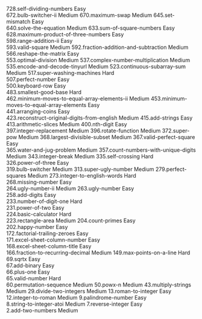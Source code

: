 728.self-dividing-numbers                                        Easy  
672.bulb-switcher-ii                                             Medium
670.maximum-swap                                                 Medium
645.set-mismatch                                                 Easy  
640.solve-the-equation                                           Medium
633.sum-of-square-numbers                                        Easy  
628.maximum-product-of-three-numbers                             Easy  
598.range-addition-ii                                            Easy  
593.valid-square                                                 Medium
592.fraction-addition-and-subtraction                            Medium
566.reshape-the-matrix                                           Easy  
553.optimal-division                                             Medium
537.complex-number-multiplication                                Medium
535.encode-and-decode-tinyurl                                    Medium
523.continuous-subarray-sum                                      Medium
517.super-washing-machines                                       Hard  
507.perfect-number                                               Easy  
500.keyboard-row                                                 Easy  
483.smallest-good-base                                           Hard  
462.minimum-moves-to-equal-array-elements-ii                     Medium
453.minimum-moves-to-equal-array-elements                        Easy  
441.arranging-coins                                              Easy  
423.reconstruct-original-digits-from-english                     Medium
415.add-strings                                                  Easy  
413.arithmetic-slices                                            Medium
400.nth-digit                                                    Easy  
397.integer-replacement                                          Medium
396.rotate-function                                              Medium
372.super-pow                                                    Medium
368.largest-divisible-subset                                     Medium
367.valid-perfect-square                                         Easy  
365.water-and-jug-problem                                        Medium
357.count-numbers-with-unique-digits                             Medium
343.integer-break                                                Medium
335.self-crossing                                                Hard  
326.power-of-three                                               Easy  
319.bulb-switcher                                                Medium
313.super-ugly-number                                            Medium
279.perfect-squares                                              Medium
273.integer-to-english-words                                     Hard  
268.missing-number                                               Easy  
264.ugly-number-ii                                               Medium
263.ugly-number                                                  Easy  
258.add-digits                                                   Easy  
233.number-of-digit-one                                          Hard  
231.power-of-two                                                 Easy  
224.basic-calculator                                             Hard  
223.rectangle-area                                               Medium
204.count-primes                                                 Easy  
202.happy-number                                                 Easy  
172.factorial-trailing-zeroes                                    Easy  
171.excel-sheet-column-number                                    Easy  
168.excel-sheet-column-title                                     Easy  
166.fraction-to-recurring-decimal                                Medium
149.max-points-on-a-line                                         Hard  
 69.sqrtx                                                        Easy  
 67.add-binary                                                   Easy  
 66.plus-one                                                     Easy  
 65.valid-number                                                 Hard  
 60.permutation-sequence                                         Medium
 50.powx-n                                                       Medium
 43.multiply-strings                                             Medium
 29.divide-two-integers                                          Medium
 13.roman-to-integer                                             Easy  
 12.integer-to-roman                                             Medium
  9.palindrome-number                                            Easy  
  8.string-to-integer-atoi                                       Medium
  7.reverse-integer                                              Easy  
  2.add-two-numbers                                              Medium
